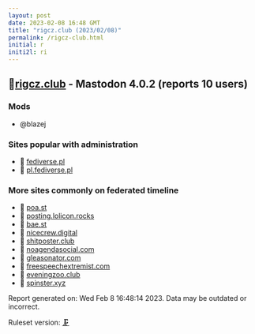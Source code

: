 ```yaml
---
layout: post
date: 2023-02-08 16:48 GMT
title: "rigcz.club (2023/02/08)"
permalink: /rigcz-club.html
initial: r
initi2l: ri
---
```


## 🐘[rigcz.club](https://rigcz.club) - Mastodon 4.0.2 (reports 10 users)

### Mods
 * @blazej

### Sites popular with administration

* 🐘 [fediverse.pl](/fediverse-pl.html)
* 🐘 [pl.fediverse.pl](/pl-fediverse-pl.html)

### More sites commonly on federated timeline

* 🧸 [poa.st](/poa-st.html)
* 🧸 [posting.lolicon.rocks](/posting-lolicon-rocks.html)
* 🧸 [bae.st](/bae-st.html)
* 🧸 [nicecrew.digital](/nicecrew-digital.html)
* 🧸 [shitposter.club](/shitposter-club.html)
* 💉 [noagendasocial.com](/noagendasocial-com.html)
* 🧸 [gleasonator.com](/gleasonator-com.html)
* 🐘 [freespeechextremist.com](/freespeechextremist-com.html)
* 🐘 [eveningzoo.club](/eveningzoo-club.html)
* 🐘 [spinster.xyz](/spinster-xyz.html)

Report generated on: Wed Feb  8 16:48:14 2023. Data may be outdated or incorrect.

Ruleset version: [🗜](/version-clamp)
